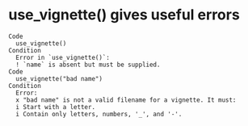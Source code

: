 # use_vignette() gives useful errors

    Code
      use_vignette()
    Condition
      Error in `use_vignette()`:
      ! `name` is absent but must be supplied.
    Code
      use_vignette("bad name")
    Condition
      Error:
      x "bad name" is not a valid filename for a vignette. It must:
      i Start with a letter.
      i Contain only letters, numbers, '_', and '-'.


